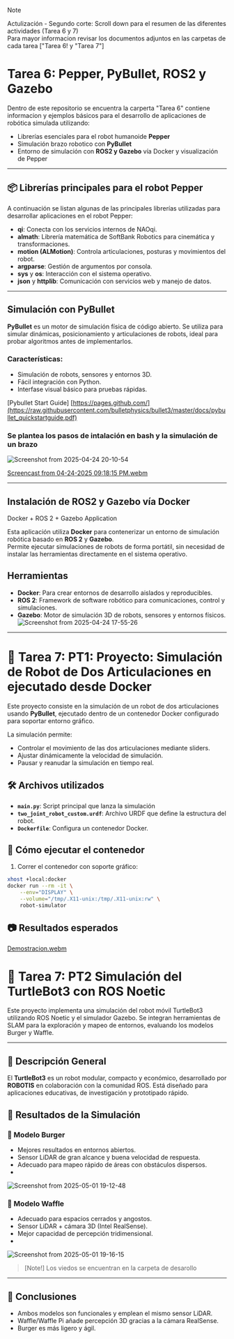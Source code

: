 > [!Note]
> Actulización - Segundo corte: Scroll down para el  resumen de las diferentes actividades (Tarea 6 y 7) \
> Para mayor informacion revisar los documentos adjuntos en las carpetas de cada tarea ["Tarea 6! y "Tarea 7"]

# Tarea 6:  Pepper, PyBullet, ROS2 y Gazebo

Dentro de este repositorio  se encuentra la carperta "Tarea 6" contiene informacion y ejemplos básicos para el desarrollo de aplicaciones de robótica simulada utilizando:

- Librerías esenciales para el robot humanoide **Pepper**
- Simulación brazo robotico con **PyBullet**
- Entorno de simulación con **ROS2 y Gazebo** vía Docker y visualización de Pepper

---

## 📦 Librerías principales para el robot Pepper

A continuación se listan algunas de las principales librerías utilizadas para desarrollar aplicaciones en el robot Pepper:

- **qi**: Conecta con los servicios internos de NAOqi.
- **almath**: Librería matemática de SoftBank Robotics para cinemática y transformaciones.
- **motion (ALMotion)**: Controla articulaciones, posturas y movimientos del robot.
- **argparse**: Gestión de argumentos por consola.
- **sys** y **os**: Interacción con el sistema operativo.
- **json** y **httplib**: Comunicación con servicios web y manejo de datos.

---

## Simulación con PyBullet

**PyBullet** es un motor de simulación física de código abierto. Se utiliza para simular dinámicas, posicionamiento y articulaciones de robots, ideal para probar algoritmos antes de implementarlos.

### Características:
- Simulación de robots, sensores y entornos 3D.
- Fácil integración con Python.
- Interfase visual básico para pruebas rápidas.
  
[Pybullet Start Guide] [https://pages.github.com/](https://raw.githubusercontent.com/bulletphysics/bullet3/master/docs/pybullet_quickstartguide.pdf)

### Se plantea los pasos de intalación en bash y la simulación de un brazo 

![Screenshot from 2025-04-24 20-10-54](https://github.com/user-attachments/assets/95527279-d504-4ba3-b5f9-14c91764a3f4)

[Screencast from 04-24-2025 09:18:15 PM.webm](https://github.com/user-attachments/assets/2c4ea4b7-37f7-4dd8-aa42-925c335a40bb)

---
## Instalación de ROS2 y Gazebo vía Docker
Docker + ROS 2 + Gazebo Application

Esta aplicación utiliza **Docker** para contenerizar un entorno de simulación robótica basado en **ROS 2** y **Gazebo**.  
Permite ejecutar simulaciones de robots de forma portátil, sin necesidad de instalar las herramientas directamente en el sistema operativo.

## Herramientas

- **Docker**: Para crear entornos de desarrollo aislados y reproducibles.
- **ROS 2**: Framework de software robótico para comunicaciones, control y simulaciones.
- **Gazebo**: Motor de simulación 3D de robots, sensores y entornos físicos.
![Screenshot from 2025-04-24 17-55-26](https://github.com/user-attachments/assets/097d9322-b51b-49e4-9a0d-90aaebefcd4e)

  
---

# 🚀 Tarea 7: PT1: Proyecto: Simulación de Robot de Dos Articulaciones en  ejecutado desde Docker

Este proyecto consiste en la simulación de un robot de dos articulaciones usando **PyBullet**, ejecutado dentro de un contenedor Docker configurado para soportar entorno gráfico.

La simulación permite:
- Controlar el movimiento de las dos articulaciones mediante sliders.
- Ajustar dinámicamente la velocidad de simulación.
- Pausar y reanudar la simulación en tiempo real.

## 🛠️ Archivos utilizados

- **`main.py`**: Script principal que lanza la simulación 
- **`two_joint_robot_custom.urdf`**: Archivo URDF que define la estructura del robot.
- **`Dockerfile`**: Configura un contenedor Docker.

## 🚀 Cómo ejecutar el contenedor


1. Correr el contenedor con soporte gráfico:

```bash
xhost +local:docker
docker run --rm -it \
    --env="DISPLAY" \
    --volume="/tmp/.X11-unix:/tmp/.X11-unix:rw" \
    robot-simulator
```

## 📷 Resultados esperados

 [Demostracion.webm](https://github.com/user-attachments/assets/cea2c372-31bd-427f-8e39-27fc9e0883bc)


 # 🤖 Tarea 7: PT2 Simulación del TurtleBot3 con ROS Noetic

Este proyecto implementa una simulación del robot móvil TurtleBot3 utilizando ROS Noetic y el simulador Gazebo. Se integran herramientas de SLAM para la exploración y mapeo de entornos, evaluando los modelos Burger y Waffle.

---

## 🧩 Descripción General

El **TurtleBot3** es un robot modular, compacto y económico, desarrollado por **ROBOTIS** en colaboración con la comunidad ROS. Está diseñado para aplicaciones educativas, de investigación y prototipado rápido.

## 🧪 Resultados de la Simulación

### 🔹 Modelo Burger
- Mejores resultados en entornos abiertos.
- Sensor LiDAR de gran alcance y buena velocidad de respuesta.
- Adecuado para mapeo rápido de áreas con obstáculos dispersos.
- 
![Screenshot from 2025-05-01 19-12-48](https://github.com/user-attachments/assets/fa744ccc-7583-418a-b35b-56fc7ea49dd1)


### 🔹 Modelo Waffle
- Adecuado para espacios cerrados y angostos.
- Sensor LiDAR + cámara 3D (Intel RealSense).
- Mejor capacidad de percepción tridimensional.
- 
![Screenshot from 2025-05-01 19-16-15](https://github.com/user-attachments/assets/1dff06f2-55e2-47fb-8dbf-5de48b28ce37)

>[Note!]
>Los viedos se encuentran en la carpeta de desarollo 
---

## 📌 Conclusiones

- Ambos modelos son funcionales y emplean el mismo sensor LiDAR.
- Waffle/Waffle Pi añade percepción 3D gracias a la cámara RealSense.
- Burger es más ligero y ágil.


 
